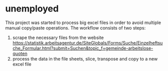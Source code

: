 # unemployed

This project was started to process big excel files in order to avoid multiple manual copy/paste operations. The workflow consists of two steps:

1. scrape the necessary files from the website https://statistik.arbeitsagentur.de/SiteGlobals/Forms/Suche/Einzelheftsuche_Formular.html?submit=Suchen&topic_f=gemeinde-arbeitslose-quoten
2. process the data in the file sheets, slice, transpose and copy to a new excel file
